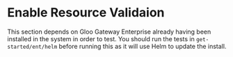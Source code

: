 # Enable Resource Validaion
This section depends on Gloo Gateway Enterprise already having been installed in the system in order to test.  You should run the tests in `get-started/ent/helm` before running this as it will use Helm to update the install.